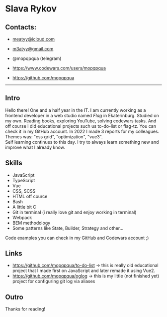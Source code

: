 # Slava Rykov
## Contacts:
 - meatyy@icloud.com
 - m3atyy@gmail.com
 - @mopqpqua (telegram)

 - https://www.codewars.com/users/mopqpqua
 - https://github.com/mopqpqua
---

## Intro
Hello there! One and a half year in the IT. I am currently working as a frontend developer in a web studio named *Flag* in Ekaterinburg. Studied on my own. Reading books, exploring YouTube, solving codewars tasks. And off course I did educational projects such us to-do-list or flag-tz. You can check it in my GitHub account. In 2022 I made 3 reports for my colleagues. Themes was: "css grid", "optimization", "vue3".<br/>
Self learning continues to this day. I try to always learn something new and improve what I already know.

## Skills
 - JavaScript
 - TypeScript
 - Vue
 - CSS, SCSS
 - HTML off cource
 - Bash
 - A little bit C
 - Git in terminal (i really love git and enjoy working in terminal)
 - Webpack
 - BEM methodology
 - Some patterns like State, Builder, Strategy and other...

Code examples you can check in my GitHub and Codewars account ;)

## Links
 - https://github.com/mopqpqua/to-do-list -> this is really old educational project that I made first on JavaScript and later remade it using Vue2.
 - https://github.com/mopqpqua/oglog -> this is my little (not finished yet) project for configuring git log via aliases

## Outro
Thanks for reading!
